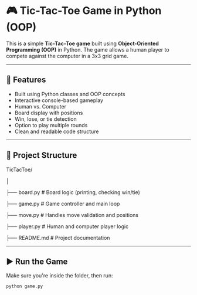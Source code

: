 # 🎮 Tic-Tac-Toe Game in Python (OOP)

This is a simple **Tic-Tac-Toe game** built using **Object-Oriented Programming (OOP)** in Python. The game allows a human player to compete against the computer in a 3x3 grid game.

---

## 📌 Features

- Built using Python classes and OOP concepts
- Interactive console-based gameplay
- Human vs. Computer
- Board display with positions
- Win, lose, or tie detection
- Option to play multiple rounds
- Clean and readable code structure

---
## 📁 Project Structure

TicTacToe/

│

├── board.py # Board logic (printing, checking win/tie)

├── game.py # Game controller and main loop

├── move.py # Handles move validation and positions

├── player.py # Human and computer player logic

├── README.md # Project documentation


---

## ▶️ Run the Game

Make sure you're inside the folder, then run:

```bash
python game.py


